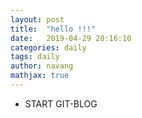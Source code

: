 ```yaml
---
layout: post
title:  "hello !!!"
date:   2019-04-29 20:16:10
categories: daily
tags: daily
author: navang
mathjax: true
---
```


* START GIT-BLOG
